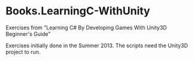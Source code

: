 # Books.LearningC-WithUnity
Exercises from "Learning C# By Developing Games With Unity3D Beginner's Guide"

Exercises initially done in the Summer 2013. The scripts need the Unity3D project to run.
